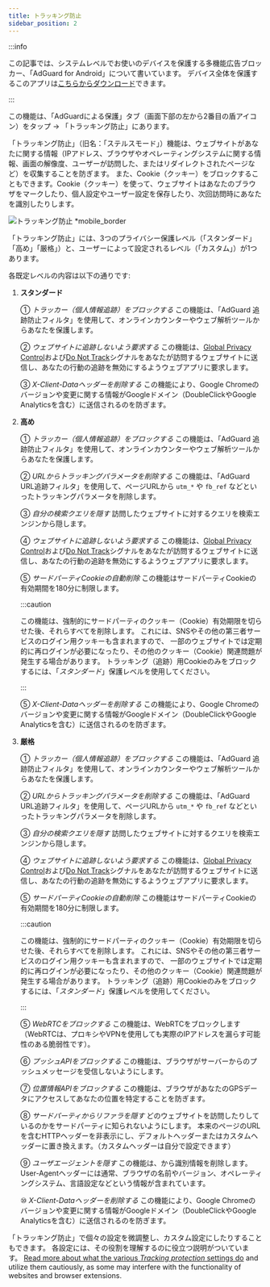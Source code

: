 ```yaml
---
title: トラッキング防止
sidebar_position: 2
---
```


:::info

この記事では、システムレベルでお使いのデバイスを保護する多機能広告ブロッカー、「AdGuard for Android」について書いています。 デバイス全体を保護するこのアプリは[こちらからダウンロード](https://agrd.io/download-kb-adblock)できます。

:::

この機能は、「AdGuardによる保護」タブ（画面下部の左から2番目の盾アイコン）をタップ → 「トラッキング防止」にあります。

「トラッキング防止」（旧名：「ステルスモード」）機能は、ウェブサイトがあなたに関する情報（IPアドレス、ブラウザやオペレーティングシステムに関する情報、画面の解像度、ユーザーが訪問した、またはリダイレクトされたページなど）を収集することを防ぎます。 また、Cookie（クッキー）をブロックすることもできます。Cookie（クッキー）を使って、ウェブサイトはあなたのブラウザをマークしたり、個人設定やユーザー設定を保存したり、次回訪問時にあなたを識別したりします。

![トラッキング防止 \*mobile_border](https://cdn.adtidy.org/blog/new/3hwc7fScreenshot_20230621-163706_AdGuard.jpg)

「トラッキング防止」には、3つのプライバシー保護レベル（「スタンダード」「高め」「厳格」）と、ユーザーによって設定されるレベル（「カスタム」）が1つあります。

各既定レベルの内容は以下の通りです:

1. **スタンダード**

   ① _トラッカー（個人情報追跡）をブロックする_ この機能は、「AdGuard 追跡防止フィルタ」を使用して、オンラインカウンターやウェブ解析ツールからあなたを保護します。

   ② _ウェブサイトに追跡しないよう要求する_ この機能は、[Global Privacy Control](https://globalprivacycontrol.org/)および[Do Not Track](https://en.wikipedia.org/wiki/Do_Not_Track)シグナルをあなたが訪問するウェブサイトに送信し、あなたの行動の追跡を無効にするようウェブアプリに要求します。

   ③ _X-Client-Dataヘッダーを削除する_ この機能により、Google Chromeのバージョンや変更に関する情報がGoogleドメイン（DoubleClickやGoogle Analyticsを含む）に送信されるのを防ぎます。

2. **高め**

   ① _トラッカー（個人情報追跡）をブロックする_ この機能は、「AdGuard 追跡防止フィルタ」を使用して、オンラインカウンターやウェブ解析ツールからあなたを保護します。

   ② _URLからトラッキングパラメータを削除する_ この機能は、「AdGuard URL追跡フィルタ」を使用して、ページURLから `utm_*` や `fb_ref` などといったトラッキングパラメータを削除します。

   ③ _自分の検索クエリを隠す_ 訪問したウェブサイトに対するクエリを検索エンジンから隠します。

   ④ _ウェブサイトに追跡しないよう要求する_ この機能は、[Global Privacy Control](https://globalprivacycontrol.org/)および[Do Not Track](https://en.wikipedia.org/wiki/Do_Not_Track)シグナルをあなたが訪問するウェブサイトに送信し、あなたの行動の追跡を無効にするようウェブアプリに要求します。

   ⑤ _サードパーティCookieの自動削除_ この機能はサードパーティCookieの有効期間を180分に制限します。

   :::caution

   この機能は、強制的にサードパーティのクッキー（Cookie）有効期限を切らせた後、それらすべてを削除します。 これには、SNSやその他の第三者サービスのログイン用クッキーも含まれますので、 一部のウェブサイトでは定期的に再ログインが必要になったり、その他のクッキー（Cookie）関連問題が発生する場合があります。 トラッキング（追跡）用Cookieのみをブロックするには、「_スタンダード_」保護レベルを使用してください。

   :::

   ⑤ _X-Client-Dataヘッダーを削除する_ この機能により、Google Chromeのバージョンや変更に関する情報がGoogleドメイン（DoubleClickやGoogle Analyticsを含む）に送信されるのを防ぎます。

3. **厳格**

   ① _トラッカー（個人情報追跡）をブロックする_ この機能は、「AdGuard 追跡防止フィルタ」を使用して、オンラインカウンターやウェブ解析ツールからあなたを保護します。

   ② _URLからトラッキングパラメータを削除する_ この機能は、「AdGuard URL追跡フィルタ」を使用して、ページURLから `utm_*` や `fb_ref` などといったトラッキングパラメータを削除します。

   ③ _自分の検索クエリを隠す_ 訪問したウェブサイトに対するクエリを検索エンジンから隠します。

   ④ _ウェブサイトに追跡しないよう要求する_ この機能は、[Global Privacy Control](https://globalprivacycontrol.org/)および[Do Not Track](https://en.wikipedia.org/wiki/Do_Not_Track)シグナルをあなたが訪問するウェブサイトに送信し、あなたの行動の追跡を無効にするようウェブアプリに要求します。

   ⑤ _サードパーティCookieの自動削除_ この機能はサードパーティCookieの有効期間を180分に制限します。

   :::caution

   この機能は、強制的にサードパーティのクッキー（Cookie）有効期限を切らせた後、それらすべてを削除します。 これには、SNSやその他の第三者サービスのログイン用クッキーも含まれますので、 一部のウェブサイトでは定期的に再ログインが必要になったり、その他のクッキー（Cookie）関連問題が発生する場合があります。 トラッキング（追跡）用Cookieのみをブロックするには、「_スタンダード_」保護レベルを使用してください。

   :::

   ⑤ _WebRTCをブロックする_ この機能は、WebRTCをブロックします（WebRTCは、プロキシやVPNを使用しても実際のIPアドレスを漏らす可能性のある脆弱性です）。

   ⑥ _プッシュAPIをブロックする_ この機能は、ブラウザがサーバーからのプッシュメッセージを受信しないようにします。

   ⑦ _位置情報APIをブロックする_ この機能は、ブラウザがあなたのGPSデータにアクセスしてあなたの位置を特定することを防ぎます。

   ⑧ _サードパーティからリファラを隠す_ どのウェブサイトを訪問したりしているのかをサードパーティに知られないようにします。 本来のページのURLを含むHTTPヘッダーを非表示にし、デフォルトヘッダーまたはカスタムヘッダーに置き換えます。（カスタムヘッダーは自分で設定できます）

   ⑨ _ユーザエージェントを隠す_ この機能は、から識別情報を削除します。User-Agentヘッダーには通常、ブラウザの名前やバージョン、オペレーティングシステム、言語設定などという情報が含まれています。

   ⑩ _X-Client-Dataヘッダーを削除する_ この機能により、Google Chromeのバージョンや変更に関する情報がGoogleドメイン（DoubleClickやGoogle Analyticsを含む）に送信されるのを防ぎます。

「トラッキング防止」で個々の設定を微調整し、カスタム設定にしたりすることもできます。 各設定には、その役割を理解するのに役立つ説明がついています。 [Read more about what the various _Tracking protection_ settings do](/general/stealth-mode) and utilize them cautiously, as some may interfere with the functionality of websites and browser extensions.
